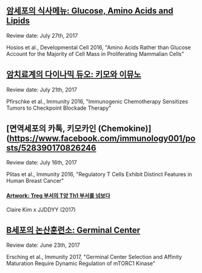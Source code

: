 
## [암세포의 식사메뉴: Glucose, Amino Acids and Lipids](https://www.facebook.com/immunology001/posts/534607233537873)

Review date: July 27th, 2017

Hosios et al., Developmental Cell 2016, "Amino Acids Rather than Glucose Account for the Majority of Cell Mass in Proliferating Mammalian Cells"


## [암치료계의 다이나믹 듀오: 키모와 이뮤노](https://www.facebook.com/immunology001/posts/531009407230989)

Review date: July 21th, 2017

Pfirschke et al., Immunity 2016, "Immunogenic Chemotherapy Sensitizes Tumors to Checkpoint Blockade Therapy"


## [면역세포의 카톡, 키모카인 (Chemokine)](https://www.facebook.com/immunology001/posts/528390170826246

Review date: July 16th, 2017

Plitas et al., Immunity 2016, "Regulatory T Cells Exhibit Distinct Features in Human Breast Cancer"







#### [Artwork: Treg 부서의 T양 Th1 부서를 넘보다](https://www.facebook.com/immunology001/photos/a.527002050965058.1073741828.514289745569622/527002027631727/?type=3&theater)
Claire Kim x JJDDYY (2017)


## [B세포의 논산훈련소: Germinal Center](https://www.facebook.com/immunology001/posts/514604858871444)

Review date: June 23th, 2017

Ersching et al., Immunity 2017, "Germinal Center Selection and Affinity Maturation Require Dynamic Regulation of mTORC1 Kinase" 
